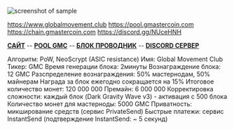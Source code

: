 ![screenshot of sample](https://cdn.discordapp.com/attachments/651853753019924520/655580580007772171/SHAPKA_GMC.png)


https://www.globalmovement.club https://pool.gmastercoin.com https://chain.gmastercoin.com https://discord.gg/NUceHNH

[**САЙТ**](https://www.globalmovement.club) -- [**POOL GMC**](https://pool.gmastercoin.com) -- [**БЛОК ПРОВОДНИК**](https://chain.gmastercoin.com) -- [**DISCORD СЕРВЕР**](https://discord.gg/NUceHNH)

Алгоритм: PoW, NeoScrypt (ASIC resistance)
Имя: Global Movement Club
Тикер: GMC
Время генерации блока: 2минуты
Вознаграждение блока: 12 GMC
Разспределение вознаграждения: 50% мастернодам, 50% майнерам
Награда за блок ежегодно сокращается на 15%
Итоговое количество монет: 120 000 000
Премайн: 6 000 000
Корректировка сложности: каждый блок (Dark Gravity Wave v3) - активация с 500 блока
Количество монет для мастерноды: 5000 GMC
Приватность: микширование средств (сервис PrivateSend)
Быстрые платежи: сервис InstantSend (подтверждение InstantSend: ~ 5 секунд)
